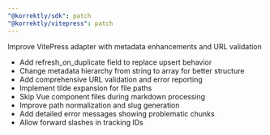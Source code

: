 ```yaml
---
"@korrektly/sdk": patch
"@korrektly/vitepress": patch
---
```


Improve VitePress adapter with metadata enhancements and URL validation

- Add refresh_on_duplicate field to replace upsert behavior
- Change metadata hierarchy from string to array for better structure
- Add comprehensive URL validation and error reporting
- Implement tilde expansion for file paths
- Skip Vue component files during markdown processing
- Improve path normalization and slug generation
- Add detailed error messages showing problematic chunks
- Allow forward slashes in tracking IDs
